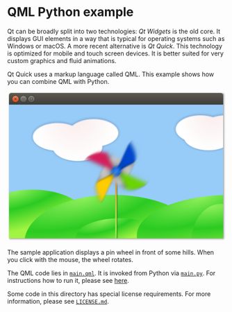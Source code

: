# QML Python example

Qt can be broadly split into two technologies: _Qt Widgets_ is the old core. It displays GUI elements in a way that is typical for operating systems such as Windows or macOS. A more recent alternative is _Qt Quick_. This technology is optimized for mobile and touch screen devices. It is better suited for very custom graphics and fluid animations.

Qt Quick uses a markup language called QML. This example shows how you can combine QML with Python.

<p align="center"><img src="qml-python-example.png" alt="QML Python Example"></p>

The sample application displays a pin wheel in front of some hills. When you click with the mouse, the wheel rotates.

The QML code lies in [`main.qml`](main.qml). It is invoked from Python via [`main.py`](main.py). For instructions how to run it, please see [here](https://github.com/1mh/pyqt-examples#running-the-examples).

Some code in this directory has special license requirements. For more information, please see [`LICENSE.md`](LICENSE.md).
